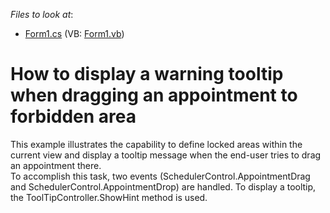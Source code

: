 <!-- default file list -->
*Files to look at*:

* [Form1.cs](./CS/AptTooltipDrag/Form1.cs) (VB: [Form1.vb](./VB/AptTooltipDrag/Form1.vb))
<!-- default file list end -->
# How to display a warning tooltip when dragging an appointment to forbidden area


<p>This example illustrates the capability to define locked areas within the current view and display a tooltip message when the end-user tries to drag an appointment there.<br />
To accomplish this task, two events (SchedulerControl.AppointmentDrag and SchedulerControl.AppointmentDrop) are handled. To display a tooltip, the ToolTipController.ShowHint method is used.</p>

<br/>


